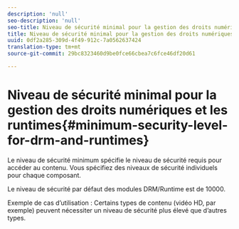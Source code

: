 ```yaml
---
description: 'null'
seo-description: 'null'
seo-title: Niveau de sécurité minimal pour la gestion des droits numériques et les runtimes
title: Niveau de sécurité minimal pour la gestion des droits numériques et les runtimes
uuid: 0df2a285-309d-4f49-912c-7a0562637424
translation-type: tm+mt
source-git-commit: 29bc8323460d9be0fce66cbea7c6fce46df20d61

---
```



# Niveau de sécurité minimal pour la gestion des droits numériques et les runtimes{#minimum-security-level-for-drm-and-runtimes}

Le niveau de sécurité minimum spécifie le niveau de sécurité requis pour accéder au contenu. Vous spécifiez des niveaux de sécurité individuels pour chaque composant.

Le niveau de sécurité par défaut des modules DRM/Runtime est de 10000.

Exemple de cas d’utilisation : Certains types de contenu (vidéo HD, par exemple) peuvent nécessiter un niveau de sécurité plus élevé que d’autres types.
